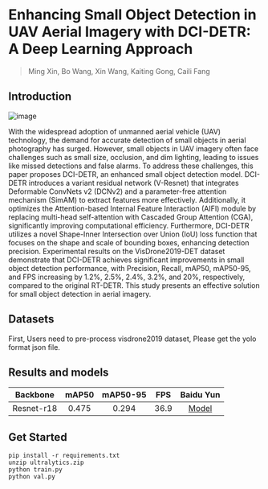 # Enhancing Small Object Detection in UAV Aerial Imagery with DCI-DETR: A Deep Learning Approach

> Ming Xin, Bo Wang, Xin Wang, Kaiting Gong, Caili Fang

## Introduction

![image](https://github.com/user-attachments/assets/29a50324-9083-45e4-b87e-5c3e338d5245)


With the widespread adoption of unmanned aerial vehicle (UAV) technology, the demand for accurate detection of small objects in aerial photography has surged. However, small objects in UAV imagery often face challenges such as small size, occlusion, and dim lighting, leading to issues like missed detections and false alarms. To address these challenges, this paper proposes DCI-DETR, an enhanced small object detection model. DCI-DETR introduces a variant residual network (V-Resnet) that integrates Deformable ConvNets v2 (DCNv2) and a parameter-free attention mechanism (SimAM) to extract features more effectively. Additionally, it optimizes the Attention-based Internal Feature Interaction (AIFI) module by replacing multi-head self-attention with Cascaded Group Attention (CGA), significantly improving computational efficiency. Furthermore, DCI-DETR utilizes a novel Shape-Inner Intersection over Union (IoU) loss function that focuses on the shape and scale of bounding boxes, enhancing detection precision. Experimental results on the VisDrone2019-DET dataset demonstrate that DCI-DETR achieves significant improvements in small object detection performance, with Precision, Recall, mAP50, mAP50-95, and FPS increasing by 1.2%, 2.5%, 2.4%, 3.2%, and 20%, respectively, compared to the original RT-DETR. This study presents an effective solution for small object detection in aerial imagery.

## Datasets

First, Users need to pre-process visdrone2019 dataset, Please get the yolo format json file.

## Results and models

|  Backbone  | mAP50 | mAP50-95 | FPS  |                          Baidu Yun                           |
| :--------: | :---: | :------: | :--: | :----------------------------------------------------------: |
| Resnet-r18 | 0.475 |  0.294   | 36.9 | [Model](https://pan.baidu.com/s/1xtyd-czXDKAN6rujVVVSrg?pwd=853p) |

## Get Started

```
pip install -r requirements.txt
unzip ultralytics.zip
python train.py
python val.py
```

